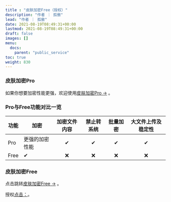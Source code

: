 ```yaml
---
title : "皮肤加密Free（授权）"
description: "作者 ｜ 孤傲"
lead: "作者 ｜ 孤傲"
date: 2021-08-19T08:49:31+00:00
lastmod: 2021-08-19T08:49:31+00:00
draft: false 
images: []
menu:
  docs:
    parent: "public_service"
toc: true
weight: 830
---
```


### 皮肤加密Pro

如果你想要加密性能更强，欢迎使用[皮肤加密Pro →](/docs/extra_service/skin/skinencryptpro/) 。

### Pro与Free功能对比一览

| 功能 |     加密    | 加密文件内容 | 禁止转系统 | 批量加密 | 大文件上传及稳定性 |
| --- | -------------  |:--:|:--:|:--:|:--:|
| Pro |   更强的加密性能 | ✔ | ✔ | ✔ | ✔ |
| Free |   ✔ | ❌ | ❌ | ❌ | ❌ |

### 皮肤加密Free

点击跳转[皮肤加密Free →](/docs/public_service/SkinEncrypt/) 。

授权[点击：](/docs/public_service/)。
